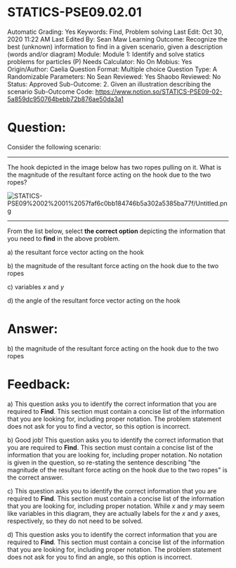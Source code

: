 # STATICS-PSE09.02.01

Automatic Grading: Yes
Keywords: Find, Problem solving
Last Edit: Oct 30, 2020 11:22 AM
Last Edited By: Sean Maw
Learning Outcome: Recognize the best (unknown) information to find in a given scenario, given a description (words and/or diagram)
Module: Module 1: Identify and solve statics problems for particles (P)
Needs Calculator: No
On Mobius: Yes
Origin/Author: Caelia
Question Format: Multiple choice
Question Type: A
Randomizable Parameters: No
Sean Reviewed: Yes
Shaobo Reviewed: No
Status: Approved
Sub-Outcome: 2. Given an illustration describing the scenario
Sub-Outcome Code: https://www.notion.so/STATICS-PSE09-02-5a859dc950764bebb72b876ae50da3a1

# Question:

Consider the following scenario:

---

The hook depicted in the image below has two ropes pulling on it. What is the magnitude of the resultant force acting on the hook due to the two ropes?

![STATICS-PSE09%2002%2001%2057faf6c0bb184746b5a302a5385ba77f/Untitled.png](STATICS-PSE09%2002%2001%2057faf6c0bb184746b5a302a5385ba77f/Untitled.png)

---

From the list below, select **the correct option** depicting the information that you need to **find** in the above problem.  

a) the resultant force vector acting on the hook

b) the magnitude of the resultant force acting on the hook due to the two ropes

c) variables $x$ and $y$

d) the angle of the resultant force vector acting on the hook

# Answer:

b) the magnitude of the resultant force acting on the hook due to the two ropes

# Feedback:

a) This question asks you to identify the correct information that you are required to **Find**. This section must contain a concise list of the information that you are looking for, including proper notation. The problem statement does not ask for you to find a vector, so this option is incorrect. 

b) Good job! This question asks you to identify the correct information that you are required to  **Find**. This section must contain a concise list of the information that you are looking for, including proper notation. No notation is given in the question, so re-stating the sentence describing "the magnitude of the resultant force acting on the hook due to the two ropes" is the correct answer. 

c) This question asks you to identify the correct information that you are required to **Find**. This section must contain a concise list of the information that you are looking for, including proper notation. While $x$ and $y$ may seem like variables in this diagram, they are actually labels for the $x$ and $y$ axes, respectively, so they do not need to be solved. 

d) This question asks you to identify the correct information that you are required to **Find**. This section must contain a concise list of the information that you are looking for, including proper notation. The problem statement does not ask for you to find an angle, so this option is incorrect.